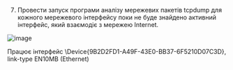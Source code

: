 7. Провести запуск програми аналізу мережевих пакетів tcpdump для кожного мережевого інтерфейсу поки не буде знайдено активний інтерфейс, який взаємодіє з мережею Internet.

![image](https://user-images.githubusercontent.com/56974924/214982807-9dc0979e-602f-4b1c-98b3-9bf59a26c434.png)

Працює інтерфейс  \Device\{9B2D2FD1-A49F-43E0-BB37-6F5210D07C3D}, link-type EN10MB (Ethernet)
